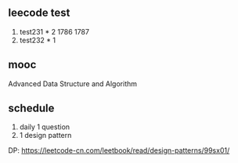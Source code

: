## leecode test

1. test231 * 2 1786 1787
2. test232 * 1

## mooc

Advanced Data Structure and Algorithm

## schedule

1. daily 1 question
2. 1 design pattern

DP:
https://leetcode-cn.com/leetbook/read/design-patterns/99sx01/
